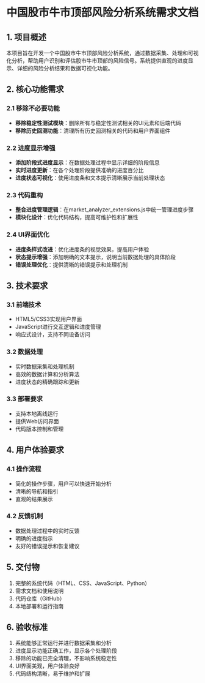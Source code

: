 # 中国股市牛市顶部风险分析系统需求文档

## 1. 项目概述

本项目旨在开发一个中国股市牛市顶部风险分析系统，通过数据采集、处理和可视化分析，帮助用户识别和评估股市牛市顶部的风险信号。系统提供直观的进度显示、详细的风险分析结果和数据可视化功能。

## 2. 核心功能需求

### 2.1 移除不必要功能
- **移除稳定性测试模块**：删除所有与稳定性测试相关的UI元素和后端代码
- **移除历史回测功能**：清理所有历史回测相关的代码和用户界面组件

### 2.2 进度显示增强
- **添加阶段式进度显示**：在数据处理过程中显示详细的阶段信息
- **实时进度更新**：在各个处理阶段提供准确的进度百分比
- **进度状态可视化**：使用进度条和文本提示清晰展示当前处理状态

### 2.3 代码重构
- **整合进度管理逻辑**：在market_analyzer_extensions.js中统一管理进度步骤
- **模块化设计**：优化代码结构，提高可维护性和扩展性

### 2.4 UI界面优化
- **进度条样式改进**：优化进度条的视觉效果，提高用户体验
- **状态提示增强**：添加明确的文本提示，说明当前数据处理的具体阶段
- **错误处理优化**：提供清晰的错误提示和处理机制

## 3. 技术要求

### 3.1 前端技术
- HTML5/CSS3实现用户界面
- JavaScript进行交互逻辑和进度管理
- 响应式设计，支持不同设备访问

### 3.2 数据处理
- 实时数据采集和处理机制
- 高效的数据计算和分析算法
- 进度状态的精确跟踪和更新

### 3.3 部署要求
- 支持本地离线运行
- 提供Web访问界面
- 代码版本控制和管理

## 4. 用户体验要求

### 4.1 操作流程
- 简化的操作步骤，用户可以快速开始分析
- 清晰的导航和指引
- 直观的结果展示

### 4.2 反馈机制
- 数据处理过程中的实时反馈
- 明确的进度指示
- 友好的错误提示和恢复建议

## 5. 交付物

1. 完整的系统代码（HTML、CSS、JavaScript、Python）
2. 需求文档和使用说明
3. 代码仓库（GitHub）
4. 本地部署和运行指南

## 6. 验收标准

1. 系统能够正常运行并进行数据采集和分析
2. 进度显示功能正确工作，显示各个处理阶段
3. 移除的功能已完全清理，不影响系统稳定性
4. UI界面美观，用户体验良好
5. 代码结构清晰，易于维护和扩展